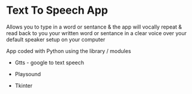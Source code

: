 # Text To Speech App 

Allows you to type in a word or sentance & the app will vocally repeat & read back 
to you your written word or sentance in a clear voice over your default speaker setup
on your computer

App coded with Python using the library / modules

- Gtts - google to text speech

- Playsound

- Tkinter
